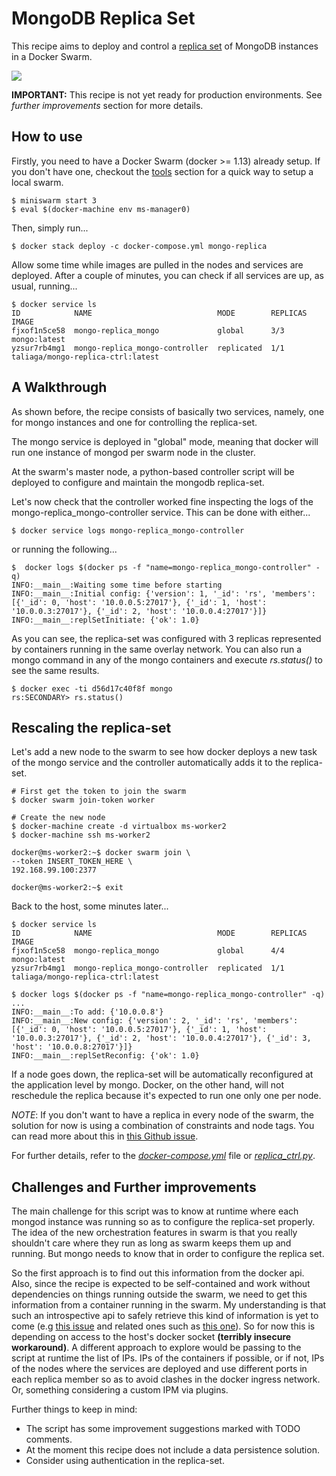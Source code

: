 # MongoDB Replica Set

This recipe aims to deploy and control a [replica set](https://docs.mongodb.com/manual/replication/) of MongoDB instances in a Docker Swarm.

<img src='http://g.gravizo.com/g?
digraph Cluster {
    rankdir=LR;
       compound=true;
       node [shape="record" style="filled"];
       splines=line;
       subgraph cluster {
               label="Docker Swarm";
        style=filled;
               color=aliceblue;
        subgraph cluster_1 {
            label="ms-worker0";
            color=white;
            Mongo2 [fillcolor="aliceblue"];
        }
        subgraph cluster_0 {
            label="ms-manager0";
            color=white;
            Controller [fillcolor="aliceblue"];
            Mongo1 [fillcolor="aliceblue"];
        }
        subgraph cluster_2 {
            label="ms-worker1";
            color=white;
            Mongo3 [fillcolor="aliceblue"];
        }
       }
    Mongo1 -> Mongo2 [dir="both"];
    Mongo2 -> Mongo3 [dir="both"];
    Mongo3 -> Mongo1 [dir="both"];
    Controller -> Mongo1;
}
'>

__IMPORTANT:__ This recipe is not yet ready for production environments. See _further improvements_ section for more details.


## How to use

Firstly, you need to have a Docker Swarm (docker >= 1.13) already setup. If you don't have one, checkout the [tools](../../tools/readme.md) section for a quick way to setup a local swarm.

    $ miniswarm start 3
    $ eval $(docker-machine env ms-manager0)

Then, simply run...

    $ docker stack deploy -c docker-compose.yml mongo-replica

Allow some time while images are pulled in the nodes and services are deployed. After a couple of minutes, you can check if all services are up, as usual, running...

    $ docker service ls
    ID            NAME                            MODE        REPLICAS  IMAGE
    fjxof1n5ce58  mongo-replica_mongo             global      3/3       mongo:latest
    yzsur7rb4mg1  mongo-replica_mongo-controller  replicated  1/1       taliaga/mongo-replica-ctrl:latest


## A Walkthrough

As shown before, the recipe consists of basically two services, namely, one for mongo instances and one for controlling the replica-set.

The mongo service is deployed in "global" mode, meaning that docker will run one instance of mongod per swarm node in the cluster.

At the swarm's master node, a python-based controller script will be deployed to configure and maintain the mongodb replica-set.

Let's now check that the controller worked fine inspecting the logs of the mongo-replica_mongo-controller service. This can be done with either...

    $ docker service logs mongo-replica_mongo-controller

or running the following...

    $  docker logs $(docker ps -f "name=mongo-replica_mongo-controller" -q)
    INFO:__main__:Waiting some time before starting
    INFO:__main__:Initial config: {'version': 1, '_id': 'rs', 'members': [{'_id': 0, 'host': '10.0.0.5:27017'}, {'_id': 1, 'host': '10.0.0.3:27017'}, {'_id': 2, 'host': '10.0.0.4:27017'}]}
    INFO:__main__:replSetInitiate: {'ok': 1.0}

As you can see, the replica-set was configured with 3 replicas represented by containers running in the same overlay network. You can also run a mongo command in any of the mongo containers and execute *rs.status()* to see the same results.

    $ docker exec -ti d56d17c40f8f mongo
    rs:SECONDARY> rs.status()


## Rescaling the replica-set

Let's add a new node to the swarm to see how docker deploys a new task of the mongo service and the controller automatically adds it to the replica-set.

    # First get the token to join the swarm
    $ docker swarm join-token worker

    # Create the new node
    $ docker-machine create -d virtualbox ms-worker2
    $ docker-machine ssh ms-worker2

    docker@ms-worker2:~$ docker swarm join \
    --token INSERT_TOKEN_HERE \
    192.168.99.100:2377

    docker@ms-worker2:~$ exit

Back to the host, some minutes later...

    $ docker service ls
    ID            NAME                            MODE        REPLICAS  IMAGE
    fjxof1n5ce58  mongo-replica_mongo             global      4/4       mongo:latest
    yzsur7rb4mg1  mongo-replica_mongo-controller  replicated  1/1       taliaga/mongo-replica-ctrl:latest

    $ docker logs $(docker ps -f "name=mongo-replica_mongo-controller" -q)
    ...
    INFO:__main__:To add: {'10.0.0.8'}
    INFO:__main__:New config: {'version': 2, '_id': 'rs', 'members': [{'_id': 0, 'host': '10.0.0.5:27017'}, {'_id': 1, 'host': '10.0.0.3:27017'}, {'_id': 2, 'host': '10.0.0.4:27017'}, {'_id': 3, 'host': '10.0.0.8:27017'}]}
    INFO:__main__:replSetReconfig: {'ok': 1.0}

If a node goes down, the replica-set will be automatically reconfigured at the application level by mongo. Docker, on the other hand, will not reschedule the replica because it's expected to run one only one per node.

_NOTE_: If you don't want to have a replica in every node of the swarm, the solution for now is using a combination of constraints and node tags. You can read more about this in [this Github issue](https://github.com/docker/docker/issues/26259).

For further details, refer to the *[docker-compose.yml](https://github.com/martel-innovate/smartsdk-recipes/blob/master/recipes/mongodb/replica/docker-compose.yml)* file or *[replica_ctrl.py](https://github.com/martel-innovate/smartsdk-recipes/blob/master/recipes/mongodb/replica/scripts/replica_ctrl.py)*.


## Challenges and Further improvements

The main challenge for this script was to know at runtime where each mongod instance was running so as to configure the replica-set properly. The idea of the new orchestration features in swarm is that you really shouldn't care where they run as long as swarm keeps them up and running. But mongo needs to know that in order to configure the replica set.

So the first approach is to find out this information from the docker api. Also, since the recipe is expected to be self-contained and work without dependencies on things running outside the swarm, we need to get this information from a container running in the swarm. My understanding is that such an introspective api to safely retrieve this kind of information is yet to come (e.g [this issue](https://github.com/docker/docker/issues/8427) and related ones such as [this one](https://github.com/docker/docker/issues/1143#issuecomment-233152700)). So for now this is depending on access to the host's docker socket **(terribly insecure workaround)**. A different approach to explore would be passing to the script at runtime the list of IPs. IPs of the containers if possible, or if not, IPs of the nodes where the services are deployed and use different ports in each replica member so as to avoid clashes in the docker ingress network. Or, something considering a custom IPM via plugins.

Further things to keep in mind:

- The script has some improvement suggestions marked with TODO comments.
- At the moment this recipe does not include a data persistence solution.
- Consider using authentication in the replica-set.
